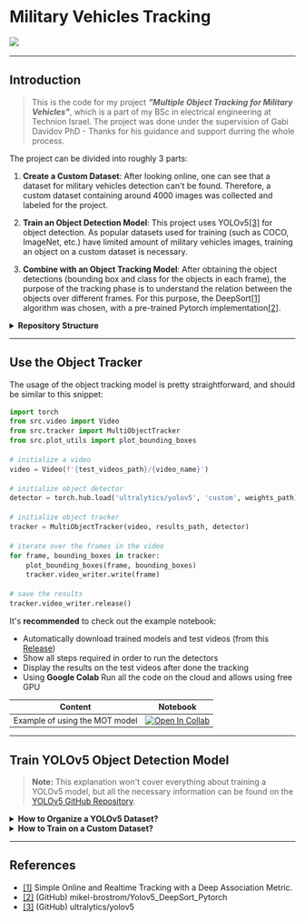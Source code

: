 # Military Vehicles Tracking

![](figures/tank_mud.gif)

___
## Introduction
> This is the code for my project ___"Multiple Object Tracking for Military Vehicles"___, which is a part of my BSc in electrical engineering at Technion Israel. 
The project was done under the supervision of Gabi Davidov PhD - Thanks for his guidance and support durring the whole process.

The project can be divided into roughly 3 parts:

1. __Create a Custom Dataset__:
After looking online, one can see that a dataset for military vehicles detection can't be found.
Therefore, a custom dataset containing around 4000 images was collected and labeled for the project.

2. __Train an Object Detection Model__:
This project uses YOLOv5[[3]](#ref3) for object detection. As popular datasets used for training 
(such as COCO, ImageNet, etc.) have limited amount of military vehicles images, training an object on a custom dataset
is necessary.

3. __Combine with an Object Tracking Model__:
After obtaining the object detections (bounding box and class for the objects in each frame), the purpose of the tracking phase is to understand the relation between the objects over different frames. For this purpose, the DeepSort[[1]](#ref1) algorithm was chosen, with a pre-trained Pytorch implementation[[2]](#ref2).

<details>
  <summary><b> Repository Structure </b></summary>

```
├─ src
│  ├─ deep_sort_pytorch
│  ├─ utils
│  │  ├─ common_images_dataset_downloader.ipynb
│  │  ├─ download_Udacity_self_driving_car_dataset.ipynb
│  │  ├─ feature_matching_LoFTR.ipynb
│  │  ├─ Google_images.ipynb
│  │  ├─ Google_images.py
│  │  ├─ super_resolution.ipynb
│  │  ├─ super_resolution.py
│  │  └─ README.md
│  ├─ data_utils.py
│  ├─ plot_utils.py
│  ├─ tracker.py
│  └─ video.py
├─ figures
├─ notebooks
│  ├─ Compare Detectors.ipynb
│  ├─ test.ipynb
│  └─ Train YOLOv5.ipynb
└─ README.md
```
</details>

___
## Use the Object Tracker

The usage of the object tracking model is pretty straightforward, and should be similar to this snippet:

```python
import torch
from src.video import Video
from src.tracker import MultiObjectTracker
from src.plot_utils import plot_bounding_boxes

# initialize a video
video = Video(f'{test_videos_path}/{video_name}')

# initialize object detector
detector = torch.hub.load('ultralytics/yolov5', 'custom', weights_path).to(device)

# initialize object tracker
tracker = MultiObjectTracker(video, results_path, detector)

# iterate over the frames in the video
for frame, bounding_boxes in tracker:
    plot_bounding_boxes(frame, bounding_boxes)
    tracker.video_writer.write(frame)

# save the results
tracker.video_writer.release()
```

It's __recommended__ to check out the example notebook:
* Automatically download trained models and test videos (from this [Release](https://github.com/Lin-Sinorodin/Military_Vehicles_Tracking/releases/tag/v1.0.0))
* Show all steps required in order to run the detectors
* Display the results on the test videos after done the tracking
* Using __Google Colab__ Run all the code on the cloud and allows using free GPU

<div align="center">

| Content                        | Notebook                                   | 
|:------------------------------:|--------------------------------------------|
| Example of using the MOT model | [![Open In Collab](https://colab.research.google.com/assets/colab-badge.svg)](https://colab.research.google.com/github/Lin-Sinorodin/Military_Vehicles_Tracking/blob/main/Train_YOLO5.ipynb)|
  
</div>

___
## Train YOLOv5 Object Detection Model

> __Note:__ This explanation won't cover everything about training a YOLOv5 model, but all the necessary information can 
be found on the [YOLOv5 GitHub Repository](https://github.com/ultralytics/yolov5).


<details>
  <summary><b> How to Organize a YOLOv5 Dataset? </b></summary>
  
* All images and labels should be inside a folder named ```dataset```, located at the same level as the YOLO folder.
* Each image should have a matching label file, with the __same__ name and of ```.txt``` type.
```
├─ yolov5
└─ dataset
   ├─ images
   │  ├─ train
   │  │  ├─ file1.jpg
   │  │  └─ file2.jpg
   │  └─ val
   │     ├─ file3.jpg
   │     └─ file4.jpg
   └─ labels
      ├─ train
      │  ├─ file1.txt
      │  └─ file2.txt
      └─ val
         ├─ file3.txt
         └─ file4.txt
```

Each label file should contain all bounding boxes in the image, and looks similar to:
```
0 0.480109 0.631250 0.684532 0.713589
3 0.780210 0.325648 0.125679 0.456123
```
While:
* Only one bounding box per row.
* Each row represents a bounding box like: ```class x_center y_center width height```.
* Class values starting from 0.
* Bounding Box coordinates normalized between 0 and 1.
</details>


<details>
  <summary><b> How to Train on a Custom Dataset? </b></summary>

* For this project, I used Google Colab for the training. 
* The training pipeline is wrraped in Colab Forms, which allows using the code in gui-like environment, with minimal code:

<div align="center">

| Content                        | Notebook                                   | 
|:------------------------------:|--------------------------------------------|
| Train YOLOv5 on custom dataset | [![Open In Collab](https://colab.research.google.com/assets/colab-badge.svg)](https://colab.research.google.com/github/Lin-Sinorodin/Military_Vehicles_Tracking/blob/main/Train_YOLO5.ipynb)|
  
</div>

__Note:__ double-clicking on a form in Colab reveals the code that running in the back. hide the code again by 
right-clicking on the cell and choose the ```hide code``` option in the ```forms``` tab.


> __The initialization:__
![](figures/training_setup.png)

In order to initialize the training file, the following should be filled: 

| Content                        | Notebook                                   | 
|:------------------------------:|--------------------------------------------|
| ```DATASET_IMAGES_PATH```      | Path to the zip file containing the images |
| ```DATASET_LABELS_PATH```      | Path to the zip file containing the labels |
| ```TEST_VIDEOS_PATH```         | Path to the zip file containing the test videos (optional) |
| ```YOLO_YAML_PATH```           | Path to the ```.yaml``` with the YOLOv5 configuration |

Then, run the cells, and:
* Press the ```Show Runtime Details``` to ensure that GPU acceleration is on.
* Press the ```Get train dataset``` (it will download the dataset from the path given earlier).
* Press the ```Get test videos``` (Optional, only if going to run tests on videos).

> __The Training Loop:__
![](figures/training_loop.png)

* After the training is done, the weights and run results can be zipped and downloaded.
* The trained model can now be used to inference on videos or images. See the YOLOv5 repository for more details.
</details>

___
## References
- <a name="ref1"> [[1]](https://arxiv.org/abs/1703.07402) Simple Online and Realtime Tracking with a Deep Association Metric.
- <a name="ref2"> [[2]](https://github.com/mikel-brostrom/Yolov5_DeepSort_Pytorch) (GitHub) mikel-brostrom/Yolov5_DeepSort_Pytorch
- <a name="ref3"> [[3]](https://github.com/ultralytics/yolov5) (GitHub) ultralytics/yolov5
